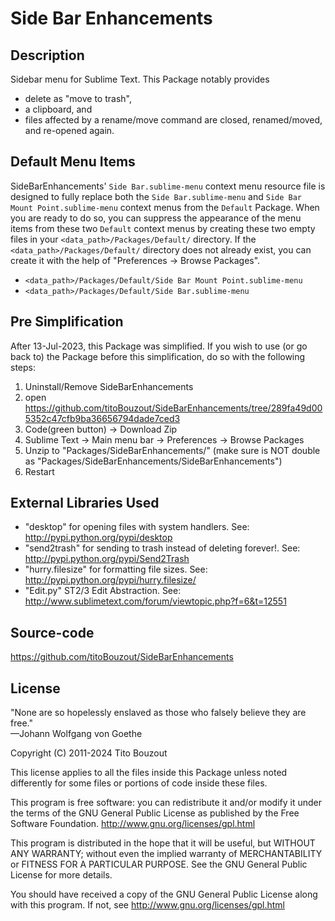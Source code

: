# Side Bar Enhancements

## Description

Sidebar menu for Sublime Text. This Package notably provides

- delete as "move to trash",
- a clipboard, and
- files affected by a rename/move command are closed, renamed/moved, and re-opened again.

## Default Menu Items

SideBarEnhancements' `Side Bar.sublime-menu` context menu resource file is designed to
fully replace both the `Side Bar.sublime-menu` and `Side Bar Mount Point.sublime-menu` context menus from the `Default` Package.  When you are ready to do so, you can suppress
the appearance of the menu items from these two `Default` context menus by creating
these two empty files in your `<data_path>/Packages/Default/` directory.  If the
`<data_path>/Packages/Default/` directory does not already exist, you can create it
with the help of "Preferences -> Browse Packages".

- `<data_path>/Packages/Default/Side Bar Mount Point.sublime-menu`
- `<data_path>/Packages/Default/Side Bar.sublime-menu`

## Pre Simplification

After 13-Jul-2023, this Package was simplified.  If you wish to use (or go back to)
the Package before this simplification, do so with the following steps:

1. Uninstall/Remove SideBarEnhancements
2. open
   https://github.com/titoBouzout/SideBarEnhancements/tree/289fa49d005352c47cfb9ba36656794dade7ced3
3. Code(green button) -> Download Zip
4. Sublime Text -> Main menu bar -> Preferences -> Browse Packages
5. Unzip to "Packages/SideBarEnhancements/" (make sure is NOT double as
   "Packages/SideBarEnhancements/SideBarEnhancements")
6. Restart

## External Libraries Used

- "desktop" for opening files with system handlers. See:
  <http://pypi.python.org/pypi/desktop>
- "send2trash" for sending to trash instead of deleting forever!.
  See: <http://pypi.python.org/pypi/Send2Trash>
- "hurry.filesize" for formatting file sizes. See:
  <http://pypi.python.org/pypi/hurry.filesize/>
- "Edit.py" ST2/3 Edit Abstraction. See:
  <http://www.sublimetext.com/forum/viewtopic.php?f=6&t=12551>

## Source-code

<https://github.com/titoBouzout/SideBarEnhancements>

## License

"None are so hopelessly enslaved as those who falsely believe they are free."<br>
—Johann Wolfgang von Goethe

Copyright (C) 2011-2024 Tito Bouzout

This license applies to all the files inside this Package unless noted differently
for some files or portions of code inside these files.

This program is free software: you can redistribute it and/or modify it under
the terms of the GNU General Public License as published by the Free Software
Foundation. <http://www.gnu.org/licenses/gpl.html>

This program is distributed in the hope that it will be useful, but WITHOUT ANY
WARRANTY; without even the implied warranty of MERCHANTABILITY or FITNESS FOR A
PARTICULAR PURPOSE. See the GNU General Public License for more details.

You should have received a copy of the GNU General Public License along with
this program. If not, see <http://www.gnu.org/licenses/gpl.html>
